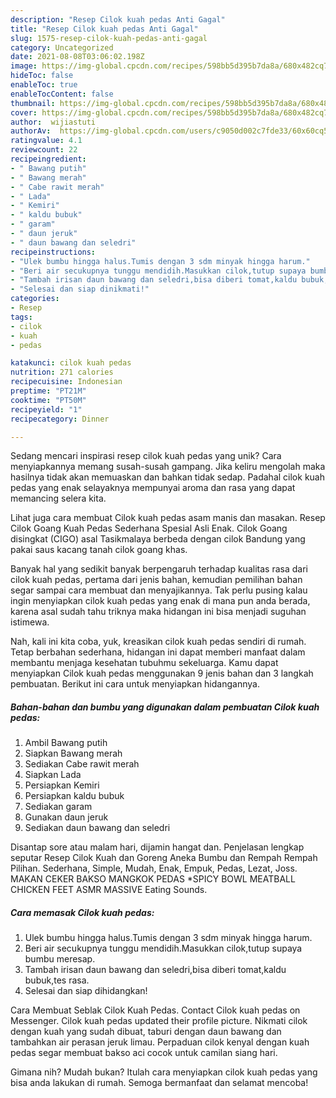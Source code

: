 ```yaml
---
description: "Resep Cilok kuah pedas Anti Gagal"
title: "Resep Cilok kuah pedas Anti Gagal"
slug: 1575-resep-cilok-kuah-pedas-anti-gagal
category: Uncategorized
date: 2021-08-08T03:06:02.198Z
image: https://img-global.cpcdn.com/recipes/598bb5d395b7da8a/680x482cq70/cilok-kuah-pedas-foto-resep-utama.jpg
hideToc: false
enableToc: true
enableTocContent: false
thumbnail: https://img-global.cpcdn.com/recipes/598bb5d395b7da8a/680x482cq70/cilok-kuah-pedas-foto-resep-utama.jpg
cover: https://img-global.cpcdn.com/recipes/598bb5d395b7da8a/680x482cq70/cilok-kuah-pedas-foto-resep-utama.jpg
author:  wijiastuti
authorAv:  https://img-global.cpcdn.com/users/c9050d002c7fde33/60x60cq50/avatar.jpg
ratingvalue: 4.1
reviewcount: 22
recipeingredient:
- " Bawang putih"
- " Bawang merah"
- " Cabe rawit merah"
- " Lada"
- " Kemiri"
- " kaldu bubuk"
- " garam"
- " daun jeruk"
- " daun bawang dan seledri"
recipeinstructions:
- "Ulek bumbu hingga halus.Tumis dengan 3 sdm minyak hingga harum."
- "Beri air secukupnya tunggu mendidih.Masukkan cilok,tutup supaya bumbu meresap."
- "Tambah irisan daun bawang dan seledri,bisa diberi tomat,kaldu bubuk,tes rasa."
- "Selesai dan siap dinikmati!"
categories:
- Resep
tags:
- cilok
- kuah
- pedas

katakunci: cilok kuah pedas 
nutrition: 271 calories
recipecuisine: Indonesian
preptime: "PT21M"
cooktime: "PT50M"
recipeyield: "1"
recipecategory: Dinner

---
```



Sedang mencari inspirasi resep cilok kuah pedas yang unik? Cara menyiapkannya memang susah-susah gampang. Jika keliru mengolah maka hasilnya tidak akan memuaskan dan bahkan tidak sedap. Padahal cilok kuah pedas yang enak selayaknya mempunyai aroma dan rasa yang dapat memancing selera kita.


Lihat juga cara membuat Cilok kuah pedas asam manis dan masakan. Resep Cilok Goang Kuah Pedas Sederhana Spesial Asli Enak. Cilok Goang disingkat (CIGO) asal Tasikmalaya berbeda dengan cilok Bandung yang pakai saus kacang tanah cilok goang khas.

Banyak hal yang sedikit banyak berpengaruh terhadap kualitas rasa dari cilok kuah pedas, pertama dari jenis bahan, kemudian pemilihan bahan segar sampai cara membuat dan menyajikannya. Tak perlu pusing kalau ingin menyiapkan cilok kuah pedas yang enak di mana pun anda berada, karena asal sudah tahu triknya maka hidangan ini bisa menjadi suguhan istimewa.


Nah, kali ini kita coba, yuk, kreasikan cilok kuah pedas sendiri di rumah. Tetap berbahan sederhana, hidangan ini dapat memberi manfaat dalam membantu menjaga kesehatan tubuhmu sekeluarga. Kamu dapat menyiapkan Cilok kuah pedas menggunakan 9 jenis bahan dan 3 langkah pembuatan. Berikut ini cara untuk menyiapkan hidangannya.

<!--inarticleads1-->

##### Bahan-bahan dan bumbu yang digunakan dalam pembuatan Cilok kuah pedas:

1. Ambil  Bawang putih
1. Siapkan  Bawang merah
1. Sediakan  Cabe rawit merah
1. Siapkan  Lada
1. Persiapkan  Kemiri
1. Persiapkan  kaldu bubuk
1. Sediakan  garam
1. Gunakan  daun jeruk
1. Sediakan  daun bawang dan seledri


Disantap sore atau malam hari, dijamin hangat dan. Penjelasan lengkap seputar Resep Cilok Kuah dan Goreng Aneka Bumbu dan Rempah Rempah Pilihan. Sederhana, Simple, Mudah, Enak, Empuk, Pedas, Lezat, Joss. MAKAN CEKER BAKSO MANGKOK PEDAS *SPICY BOWL MEATBALL CHICKEN FEET ASMR MASSIVE Eating Sounds. 

<!--inarticleads2-->

##### Cara memasak Cilok kuah pedas:

1. Ulek bumbu hingga halus.Tumis dengan 3 sdm minyak hingga harum.
1. Beri air secukupnya tunggu mendidih.Masukkan cilok,tutup supaya bumbu meresap.
1. Tambah irisan daun bawang dan seledri,bisa diberi tomat,kaldu bubuk,tes rasa.
1. Selesai dan siap dihidangkan!

Cara Membuat Seblak Cilok Kuah Pedas. Contact Cilok kuah pedas on Messenger. Cilok kuah pedas updated their profile picture. Nikmati cilok dengan kuah yang sudah dibuat, taburi dengan daun bawang dan tambahkan air perasan jeruk limau. Perpaduan cilok kenyal dengan kuah pedas segar membuat bakso aci cocok untuk camilan siang hari. 

Gimana nih? Mudah bukan? Itulah cara menyiapkan cilok kuah pedas yang bisa anda lakukan di rumah. Semoga bermanfaat dan selamat mencoba!
